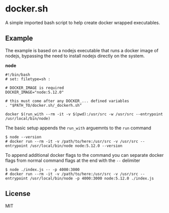 # docker.sh

A simple imported bash script to help create docker wrapped executables.


## Example

The example is based on a nodejs executable that runs a docker image of nodejs, bypassing the need to install nodejs directly on the system.

__node__

    #!/bin/bash
    # set: filetype=sh :

    # DOCKER_IMAGE is required
    DOCKER_IMAGE="node:5.12.0"

    # this must come after any DOCKER_... defined variables
    . "$PATH_TO/docker.sh/_dockerh.sh"

    docker $(run_with --rm -it -v $(pwd):/usr/src -w /usr/src --entrypoint /usr/local/bin/node)


The basic setup appends the `run_with` arguemnts to the `run` command

    $ node --version
    # docker run --rm -it -v /path/to/here:/usr/src -v /usr/src --entrypoint /usr/local/bin/node node:5.12.0 --version


To append additional docker flags to the command you can separate docker flags from normal command flags at the end with the `--` delimiter

    $ node ./index.js -- -p 4000:3000
    # docker run --rm -it -v /path/to/here:/usr/src -v /usr/src --entrypoint /usr/local/bin/node -p 4000:3000 node:5.12.0 ./index.js


## License

MIT

